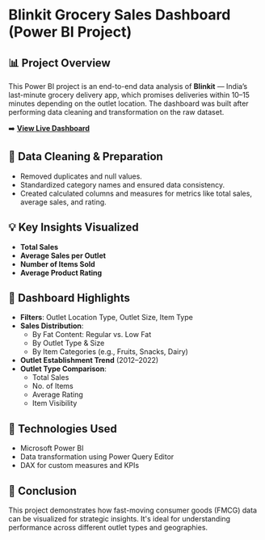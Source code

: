 
# Blinkit Grocery Sales Dashboard (Power BI Project)

## 📊 Project Overview

This Power BI project is an end-to-end data analysis of **Blinkit** — India’s last-minute grocery delivery app, which promises deliveries within 10–15 minutes depending on the outlet location. The dashboard was built after performing data cleaning and transformation on the raw dataset.

➡️ **[View Live Dashboard](https://app.powerbi.com/groups/me/reports/94034418-c62d-442b-8575-2a3e387e3d2e?ctid=af40f3ff-d398-4878-8d60-9f6e29491574&pbi_source=linkShare)**

## 🧹 Data Cleaning & Preparation

- Removed duplicates and null values.
- Standardized category names and ensured data consistency.
- Created calculated columns and measures for metrics like total sales, average sales, and rating.

## 💡 Key Insights Visualized

- **Total Sales** 
- **Average Sales per Outlet**
- **Number of Items Sold** 
- **Average Product Rating**

## 📍 Dashboard Highlights

- **Filters**: Outlet Location Type, Outlet Size, Item Type
- **Sales Distribution**:
  - By Fat Content: Regular vs. Low Fat
  - By Outlet Type & Size
  - By Item Categories (e.g., Fruits, Snacks, Dairy)
- **Outlet Establishment Trend** (2012–2022)
- **Outlet Type Comparison**:
  - Total Sales
  - No. of Items
  - Average Rating
  - Item Visibility

## 📌 Technologies Used

- Microsoft Power BI
- Data transformation using Power Query Editor
- DAX for custom measures and KPIs

## 📌 Conclusion

This project demonstrates how fast-moving consumer goods (FMCG) data can be visualized for strategic insights. It's ideal for understanding performance across different outlet types and geographies.
